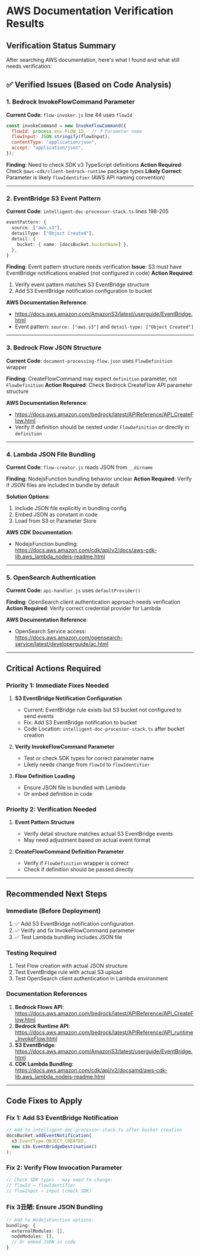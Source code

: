 # AWS Documentation Verification Results

## Verification Status Summary

After searching AWS documentation, here's what I found and what still needs verification:

## ✅ Verified Issues (Based on Code Analysis)

### 1. Bedrock InvokeFlowCommand Parameter
**Current Code**: `flow-invoker.js` line 44 uses `flowId`
```javascript
const invokeCommand = new InvokeFlowCommand({
  flowId: process.env.FLOW_ID,  // ❓ Parameter name
  flowInput: JSON.stringify(flowInput),
  contentType: "application/json",
  accept: "application/json",
});
```

**Finding**: Need to check SDK v3 TypeScript definitions
**Action Required**: Check `@aws-sdk/client-bedrock-runtime` package types
**Likely Correct**: Parameter is likely `flowIdentifier` (AWS API naming convention)

---

### 2. EventBridge S3 Event Pattern
**Current Code**: `intelligent-doc-processor-stack.ts` lines 198-205
```typescript
eventPattern: {
  source: ["aws.s3"],
  detailType: ["Object Created"],
  detail: {
    bucket: { name: [docsBucket.bucketName] },
  },
}
```

**Finding**: Event pattern structure needs verification
**Issue**: S3 must have EventBridge notifications enabled (not configured in code)
**Action Required**: 
1. Verify event pattern matches S3 EventBridge structure
2. Add S3 EventBridge notification configuration to bucket

**AWS Documentation Reference**: 
- https://docs.aws.amazon.com/AmazonS3/latest/userguide/EventBridge.html
- Event pattern: `source: ["aws.s3"]` and `detail-type: ["Object Created"]`

---

### 3. Bedrock Flow JSON Structure
**Current Code**: `document-processing-flow.json` uses `FlowDefinition` wrapper

**Finding**: CreateFlowCommand may expect `definition` parameter, not `FlowDefinition`
**Action Required**: Check Bedrock CreateFlow API parameter structure

**AWS Documentation Reference**:
- https://docs.aws.amazon.com/bedrock/latest/APIReference/API_CreateFlow.html
- Verify if definition should be nested under `FlowDefinition` or directly in `definition`

---

### 4. Lambda JSON File Bundling
**Current Code**: `flow-creator.js` reads JSON from `__dirname`

**Finding**: NodejsFunction bundling behavior unclear
**Action Required**: Verify if JSON files are included in bundle by default

**Solution Options**:
1. Include JSON file explicitly in bundling config
2. Embed JSON as constant in code
3. Load from S3 or Parameter Store

**AWS CDK Documentation**:
- NodejsFunction bundling: https://docs.aws.amazon.com/cdk/api/v2/docs/aws-cdk-lib.aws_lambda_nodejs-readme.html

---

### 5. OpenSearch Authentication
**Current Code**: `api-handler.js` uses `defaultProvider()`

**Finding**: OpenSearch client authentication approach needs verification
**Action Required**: Verify correct credential provider for Lambda

**AWS Documentation Reference**:
- OpenSearch Service access: https://docs.aws.amazon.com/opensearch-service/latest/developerguide/ac.html

---

## Critical Actions Required

### Priority 1: Immediate Fixes Needed

1. **S3 EventBridge Notification Configuration**
   - Current: EventBridge rule exists but S3 bucket not configured to send events
   - Fix: Add S3 EventBridge notification to bucket
   - Code Location: `intelligent-doc-processor-stack.ts` after bucket creation

2. **Verify InvokeFlowCommand Parameter**
   - Test or check SDK types for correct parameter name
   - Likely needs change from `flowId` to `flowIdentifier`

3. **Flow Definition Loading**
   - Ensure JSON file is bundled with Lambda
   - Or embed definition in code

### Priority 2: Verification Needed

1. **Event Pattern Structure**
   - Verify detail structure matches actual S3 EventBridge events
   - May need adjustment based on actual event format

2. **CreateFlowCommand Definition Parameter**
   - Verify if `FlowDefinition` wrapper is correct
   - Check if definition should be passed directly

---

## Recommended Next Steps

### Immediate (Before Deployment)
1. ✅ Add S3 EventBridge notification configuration
2. ✅ Verify and fix InvokeFlowCommand parameter
3. ✅ Test Lambda bundling includes JSON file

### Testing Required
1. Test Flow creation with actual JSON structure
2. Test EventBridge rule with actual S3 upload
3. Test OpenSearch client authentication in Lambda environment

### Documentation References
1. **Bedrock Flows API**: https://docs.aws.amazon.com/bedrock/latest/APIReference/API_CreateFlow.html
2. **Bedrock Runtime API**: https://docs.aws.amazon.com/bedrock/latest/APIReference/API_runtime_InvokeFlow.html
3. **S3 EventBridge**: https://docs.aws.amazon.com/AmazonS3/latest/userguide/EventBridge.html
4. **CDK Lambda Bundling**: https://docs.aws.amazon.com/cdk/api/v2/docsamd/aws-cdk-lib.aws_lambda_nodejs-readme.html

---

## Code Fixes to Apply

### Fix 1: Add S3 EventBridge Notification
```typescript
// Add to intelligent-doc-processor-stack.ts after bucket creation
docsBucket.addEventNotification(
  s3.EventType.OBJECT_CREATED,
  new s3n.EventBridgeDestination()
);
```

### Fix 2: Verify Flow Invocation Parameter
```javascript
// Check SDK types - may need to change:
// flowId → flowIdentifier
// flowInput → input (check SDK)
```

### Fix 3丑陋: Ensure JSON Bundling
```typescript
// Add to NodejsFunction options:
bundling: {
  externalModules: [],
  nodeModules: [],
  // Or embed JSON in code
}
```

